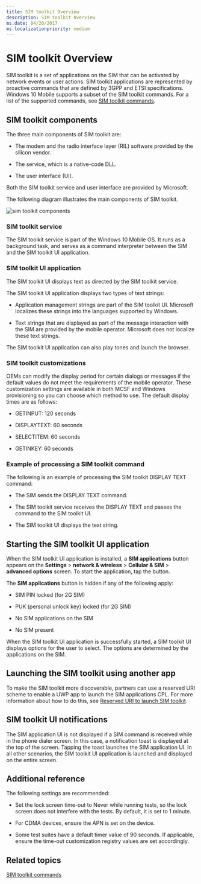 ```yaml
---
title: SIM toolkit Overview
description: SIM toolkit Overview
ms.date: 04/20/2017
ms.localizationpriority: medium
---
```


# SIM toolkit Overview


SIM toolkit is a set of applications on the SIM that can be activated by network events or user actions. SIM toolkit applications are represented by proactive commands that are defined by 3GPP and ETSI specifications. Windows 10 Mobile supports a subset of the SIM toolkit commands. For a list of the supported commands, see [SIM toolkit commands](sim-toolkit-commands.md).

## SIM toolkit components


The three main components of SIM toolkit are:

-   The modem and the radio interface layer (RIL) software provided by the silicon vendor.

-   The service, which is a native-code DLL.

-   The user interface (UI).

Both the SIM toolkit service and user interface are provided by Microsoft.

The following diagram illustrates the main components of SIM toolkit.

![sim toolkit components](images/sim-toolkit-components.png)

### SIM toolkit service

The SIM toolkit service is part of the Windows 10 Mobile OS. It runs as a background task, and serves as a command interpreter between the SIM and the SIM toolkit UI application.

### SIM toolkit UI application

The SIM toolkit UI displays text as directed by the SIM toolkit service.

The SIM toolkit UI application displays two types of text strings:

-   Application management strings are part of the SIM toolkit UI. Microsoft localizes these strings into the languages supported by Windows.

-   Text strings that are displayed as part of the message interaction with the SIM are provided by the mobile operator. Microsoft does not localize these text strings.

The SIM toolkit UI application can also play tones and launch the browser.

### SIM toolkit customizations

OEMs can modify the display period for certain dialogs or messages if the default values do not meet the requirements of the mobile operator. These customization settings are available in both MCSF and Windows provisioning so you can choose which method to use. The default display times are as follows:

-   GETINPUT: 120 seconds

-   DISPLAYTEXT: 60 seconds

-   SELECTITEM: 60 seconds

-   GETINKEY: 60 seconds

### Example of processing a SIM toolkit command

The following is an example of processing the SIM toolkit DISPLAY TEXT command:

-   The SIM sends the DISPLAY TEXT command.

-   The SIM toolkit service receives the DISPLAY TEXT and passes the command to the SIM toolkit UI.

-   The SIM toolkit UI displays the text string.

## Starting the SIM toolkit UI application


When the SIM toolkit UI application is installed, a **SIM applications** button appears on the **Settings** &gt; **network & wireless** &gt; **Cellular & SIM** &gt; **advanced options** screen. To start the application, tap the button.

The **SIM applications** button is hidden if any of the following apply:

-   SIM PIN locked (for 2G SIM)

-   PUK (personal unlock key) locked (for 2G SIM)

-   No SIM applications on the SIM

-   No SIM present

When the SIM toolkit UI application is successfully started, a SIM toolkit UI displays options for the user to select. The options are determined by the applications on the SIM.

## Launching the SIM toolkit using another app


To make the SIM toolkit more discoverable, partners can use a reserved URI scheme to enable a UWP app to launch the SIM applications CPL. For more information about how to do this, see [Reserved URI to launch SIM toolkit](reserved-uri-to-launch-sim-toolkit.md).

## SIM toolkit UI notifications


The SIM application UI is not displayed if a SIM command is received while in the phone dialer screen. In this case, a notification toast is displayed at the top of the screen. Tapping the toast launches the SIM application UI. In all other scenarios, the SIM toolkit UI application is launched and displayed on the entire screen.

## Additional reference


The following settings are recommended:

-   Set the lock screen time-out to Never while running tests, so the lock screen does not interfere with the tests. By default, it is set to 1 minute.

-   For CDMA devices, ensure the APN is set on the device.

-   Some test suites have a default timer value of 90 seconds. If applicable, ensure the time-out customization registry values are set accordingly.

## Related topics


[SIM toolkit commands](sim-toolkit-commands.md)

 

